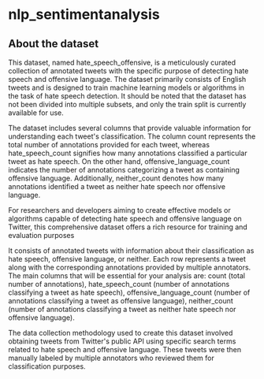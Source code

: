# nlp_sentimentanalysis

## About the dataset

This dataset, named hate_speech_offensive, is a meticulously curated collection of annotated tweets with the specific purpose of detecting hate speech and offensive language. The dataset primarily consists of English tweets and is designed to train machine learning models or algorithms in the task of hate speech detection. It should be noted that the dataset has not been divided into multiple subsets, and only the train split is currently available for use.

The dataset includes several columns that provide valuable information for understanding each tweet's classification. The column count represents the total number of annotations provided for each tweet, whereas hate_speech_count signifies how many annotations classified a particular tweet as hate speech. On the other hand, offensive_language_count indicates the number of annotations categorizing a tweet as containing offensive language. Additionally, neither_count denotes how many annotations identified a tweet as neither hate speech nor offensive language.

For researchers and developers aiming to create effective models or algorithms capable of detecting hate speech and offensive language on Twitter, this comprehensive dataset offers a rich resource for training and evaluation purposes

It consists of annotated tweets with information about their classification as hate speech, offensive language, or neither.
Each row represents a tweet along with the corresponding annotations provided by multiple annotators.
The main columns that will be essential for your analysis are: count (total number of annotations), hate_speech_count (number of annotations classifying a tweet as hate speech), offensive_language_count (number of annotations classifying a tweet as offensive language), neither_count (number of annotations classifying a tweet as neither hate speech nor offensive language).

The data collection methodology used to create this dataset involved obtaining tweets from Twitter's public API using specific search terms related to hate speech and offensive language. These tweets were then manually labeled by multiple annotators who reviewed them for classification purposes.


